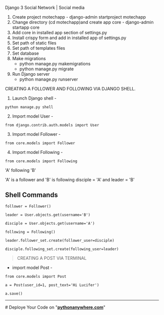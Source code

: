 


Django 3 Social Network | Social media

1. Create project motechapp - django-admin startproject motechapp
2. Change directory (cd motechapp)and create app core - django-admin startapp core
3. Add core in installed app section of settings.py
4. Install crispy form and add in installed app of settings.py
5. Set path of static files
6. Set path of templates files
7. Set database
8. Make migrations
    - python manage.py makemigrations
    - python manage.py migrate
9. Run Django server
    - python manage.py runserver




CREATING A FOLLOWER AND FOLLOWING VIA DJANGO SHELL.

1. Launch Django shell -
```
python manage.py shell
```
2. Import model User -
```
from django.contrib.auth.models import User
```
3. Import model Follower -
```
from core.models import Follower
```
4. Import model Following -
```
from core.models import Following
```

'A' following 'B'

'A' is a follower and 'B' is following
disciple = 'A' and leader = 'B'

## Shell Commands
```
follower = Follower()
```
```
leader = User.objects.get(username='B')
```
```
disciple = User.objects.get(username='A')
```
```
following = Following()
```
```
leader.follower_set.create(follower_user=disciple)
```
```
disciple.following_set.create(following_user=leader)
```


> CREATING A POST VIA TERMINAL
- import model Post -
```
from core.models import Post
```
```
a = Post(user_id=1, post_text='Hi Lucifer')
```
```
a.save()
```


<hr>
# Deploye Your Code on "<b><a href='pythonanywhere.com'>pythonanywhere.com</a></b>"
   
